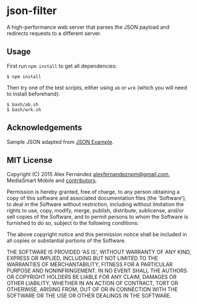 # json-filter

A high-performance web server that parses the JSON payload and redirects requests to a different server.

## Usage

First run `npm install` to get all dependencies:

    $ npm install

Then try one of the test scripts, either using `ab` or `wrk` (which you will need to install beforehand):

    $ bash/ab.sh
    $ bash/wrk.sh

## Acknowledgements

Sample JSON adapted from [JSON Example](http://json.org/example).

## MIT License

Copyright (C) 2015 Alex Fernández <alexfernandeznpm@gmail.com>, MediaSmart Mobile
and [contributors](https://github.com/alexfernandez/json-filter/graphs/contributors).

Permission is hereby granted, free of charge, to any person obtaining a copy of this software and associated documentation files (the 'Software'), to deal in the Software without restriction, including without limitation the rights to use, copy, modify, merge, publish, distribute, sublicense, and/or sell copies of the Software, and to permit persons to whom the Software is furnished to do so, subject to the following conditions:

The above copyright notice and this permission notice shall be included in all copies or substantial portions of the Software.

THE SOFTWARE IS PROVIDED 'AS IS', WITHOUT WARRANTY OF ANY KIND, EXPRESS OR IMPLIED, INCLUDING BUT NOT LIMITED TO THE WARRANTIES OF MERCHANTABILITY, FITNESS FOR A PARTICULAR PURPOSE AND NONINFRINGEMENT. IN NO EVENT SHALL THE AUTHORS OR COPYRIGHT HOLDERS BE LIABLE FOR ANY CLAIM, DAMAGES OR OTHER LIABILITY, WHETHER IN AN ACTION OF CONTRACT, TORT OR OTHERWISE, ARISING FROM, OUT OF OR IN CONNECTION WITH THE SOFTWARE OR THE USE OR OTHER DEALINGS IN THE SOFTWARE.

